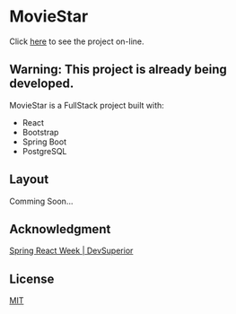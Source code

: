 # MovieStar

Click [here](https://rm-moviestar.netlify.app/) to see the project on-line.

## Warning: This project is already being developed.

MovieStar is a FullStack project built with:

- React
- Bootstrap
- Spring Boot
- PostgreSQL

## Layout

Comming Soon...

## Acknowledgment

[Spring React Week | DevSuperior](https://devsuperior.com.br/)

## License

[MIT](https://choosealicense.com/licenses/mit/)
